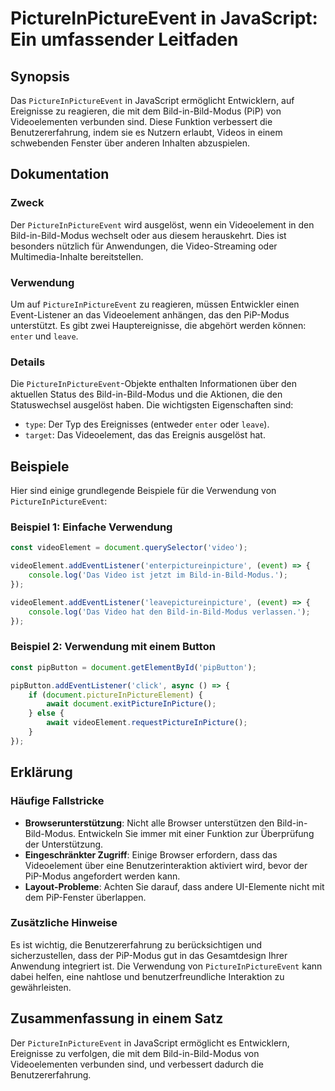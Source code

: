 <!--
Meta Description: # PictureInPictureEvent in JavaScript: Ein umfassender Leitfaden ## Synopsis Das `PictureInPictureEvent` in JavaScript ermöglicht Entwicklern, auf Ere...
Meta Keywords: bild, die, das, modus, pictureinpictureevent
-->

# PictureInPictureEvent in JavaScript: Ein umfassender Leitfaden

## Synopsis
Das `PictureInPictureEvent` in JavaScript ermöglicht Entwicklern, auf Ereignisse zu reagieren, die mit dem Bild-in-Bild-Modus (PiP) von Videoelementen verbunden sind. Diese Funktion verbessert die Benutzererfahrung, indem sie es Nutzern erlaubt, Videos in einem schwebenden Fenster über anderen Inhalten abzuspielen.

## Dokumentation
### Zweck
Der `PictureInPictureEvent` wird ausgelöst, wenn ein Videoelement in den Bild-in-Bild-Modus wechselt oder aus diesem herauskehrt. Dies ist besonders nützlich für Anwendungen, die Video-Streaming oder Multimedia-Inhalte bereitstellen.

### Verwendung
Um auf `PictureInPictureEvent` zu reagieren, müssen Entwickler einen Event-Listener an das Videoelement anhängen, das den PiP-Modus unterstützt. Es gibt zwei Hauptereignisse, die abgehört werden können: `enter` und `leave`.

### Details
Die `PictureInPictureEvent`-Objekte enthalten Informationen über den aktuellen Status des Bild-in-Bild-Modus und die Aktionen, die den Statuswechsel ausgelöst haben. Die wichtigsten Eigenschaften sind:

- `type`: Der Typ des Ereignisses (entweder `enter` oder `leave`).
- `target`: Das Videoelement, das das Ereignis ausgelöst hat.

## Beispiele
Hier sind einige grundlegende Beispiele für die Verwendung von `PictureInPictureEvent`:

### Beispiel 1: Einfache Verwendung
```javascript
const videoElement = document.querySelector('video');

videoElement.addEventListener('enterpictureinpicture', (event) => {
    console.log('Das Video ist jetzt im Bild-in-Bild-Modus.');
});

videoElement.addEventListener('leavepictureinpicture', (event) => {
    console.log('Das Video hat den Bild-in-Bild-Modus verlassen.');
});
```

### Beispiel 2: Verwendung mit einem Button
```javascript
const pipButton = document.getElementById('pipButton');

pipButton.addEventListener('click', async () => {
    if (document.pictureInPictureElement) {
        await document.exitPictureInPicture();
    } else {
        await videoElement.requestPictureInPicture();
    }
});
```

## Erklärung
### Häufige Fallstricke
- **Browserunterstützung**: Nicht alle Browser unterstützen den Bild-in-Bild-Modus. Entwickeln Sie immer mit einer Funktion zur Überprüfung der Unterstützung.
- **Eingeschränkter Zugriff**: Einige Browser erfordern, dass das Videoelement über eine Benutzerinteraktion aktiviert wird, bevor der PiP-Modus angefordert werden kann.
- **Layout-Probleme**: Achten Sie darauf, dass andere UI-Elemente nicht mit dem PiP-Fenster überlappen.

### Zusätzliche Hinweise
Es ist wichtig, die Benutzererfahrung zu berücksichtigen und sicherzustellen, dass der PiP-Modus gut in das Gesamtdesign Ihrer Anwendung integriert ist. Die Verwendung von `PictureInPictureEvent` kann dabei helfen, eine nahtlose und benutzerfreundliche Interaktion zu gewährleisten.

## Zusammenfassung in einem Satz
Der `PictureInPictureEvent` in JavaScript ermöglicht es Entwicklern, Ereignisse zu verfolgen, die mit dem Bild-in-Bild-Modus von Videoelementen verbunden sind, und verbessert dadurch die Benutzererfahrung.